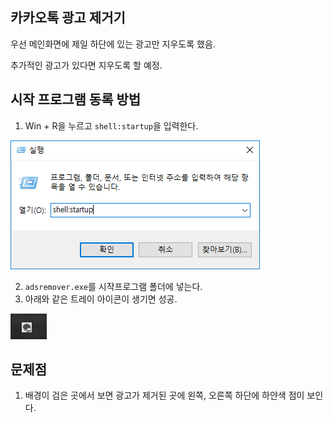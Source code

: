 ## 카카오톡 광고 제거기

우선 메인화면에 제일 하단에 있는 광고만 지우도록 했음.

추가적인 광고가 있다면 지우도록 할 예정.

## 시작 프로그램 동록 방법

1. Win + R을 누르고 `shell:startup`을 입력한다.

![startup](images/kako_1.png)

2. `adsremover.exe`를 시작프로그램 폴더에 넣는다.
3. 아래와 같은 트레이 아이콘이 생기면 성공.

![trayicon](images/kako_2.png)

## 문제점

1. 배경이 검은 곳에서 보면 광고가 제거된 곳에 왼쪽, 오른쪽 하단에 하얀색 점이 보인다.